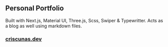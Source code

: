 ## Personal Portfolio

Built with Next.js, Material UI, Three.js, Scss, Swiper & Typewritter. Acts as a blog as well using markdown files. 

### [criscunas.dev](https://criscunas.dev)
